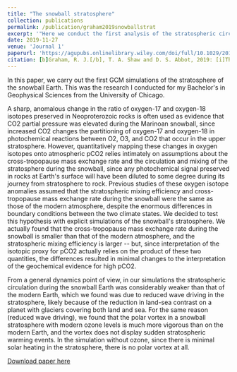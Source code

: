 ```yaml
---
title: "The snowball stratosphere"
collection: publications
permalink: /publication/graham2019snowballstrat
excerpt: '"Here we conduct the first analysis of the stratospheric circulation of the Snowball Earth using ECHAM6 general circulation model simulations. In order to understand the factors contributing to the stratospheric circulation, we extend the Statistical Transformed Eulerian Mean framework. We find that the stratosphere during a snowball with prescribed modern ozone levels exhibits a weaker meridional overturning circulation, reduced wave activity, and stronger zonal jets and is extremely cold relative to modern conditions. Notably, the snowball stratosphere displays no sudden stratospheric warmings. Without ozone, the stratosphere displays a complete lack of polar vortex and even colder temperatures. We also explicitly quantify for the first time the cross‐tropopause mass exchange rate and stratospheric mixing efficiency during the snowball and show that our values do not change the constraints on CO2 inferred from geochemical proxies during the Marinoan glaciation (ca. 635 Ma), unless the O2 concentration during the snowball was orders of magnitude less than the CO2 concentration."'
date: 2019-11-27
venue: 'Journal 1'
paperurl: 'https://agupubs.onlinelibrary.wiley.com/doi/full/10.1029/2019JD031361'
citation: [b]Graham, R. J.[/b], T. A. Shaw and D. S. Abbot, 2019: [i]The snowball stratosphere[/i], J. Geophys. Res., 10.1029/2019JD031361.'
---
```

In this paper, we carry out the first GCM simulations of the stratosphere of the snowball Earth. This was the research I conducted for my Bachelor's in Geophysical Sciences from the University of Chicago. 

A sharp, anomalous change in the ratio of oxygen-17 and oxygen-18 isotopes preserved in Neoproterozoic rocks is often used as evidence that CO2 partial pressure was elevated during the Marinoan snowball, since increased CO2 changes the partitioning of oxygen-17 and oxygen-18 in photochemical reactions between O2, O3, and CO2 that occur in the upper stratosphere. However, quantitatively mapping these changes in oxygen isotopes onto atmospheric pCO2 relies intimately on assumptions about the cross-tropopause mass exchange rate and the circulation and mixing of the stratosphere during the snowball, since any photochemical signal preserved in rocks at Earth's surface will have been diluted to some degree during its journey from stratosphere to rock. Previous studies of these oxygen isotope anomalies assumed that the stratospheric mixing efficiency and cross-tropopause mass exchange rate during the snowball were the same as those of the modern atmosphere, despite the enormous differences in boundary conditions between the two climate states. We decided to test this hypothesis with explicit simulations of the snowball's stratosphere. We actually found that the cross-tropopause mass exchange rate during the snowball is smaller than that of the modern atmosphere, and the stratospheric mixing efficiency is larger -- but, since interpretation of the isotopic proxy for pCO2 actually relies on the product of these two quantities, the differences resulted in minimal changes to the interpretation of the geochemical evidence for high pCO2. 

From a general dynamics point of view, in our simulations the stratospheric circulation during the snowball Earth was considerably weaker than that of the modern Earth, which we found was due to reduced wave driving in the stratosphere, likely because of the reduction in land-sea contrast on a planet with glaciers covering both land and sea. For the same reason (reduced wave driving), we found that the polar vortex in a snowball stratosphere with modern ozone levels is much more vigorous than on the modern Earth, and the vortex does not display sudden stratospheric warming events. In the simulation without ozone, since there is minimal solar heating in the stratosphere, there is no polar vortex at all. 


[Download paper here](http://arejaygraham.github.io/files/graham2019snowballstrat.pdf)

